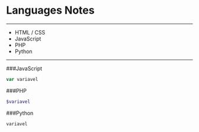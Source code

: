# Languages Notes
---
- HTML / CSS
- JavaScript
- PHP
- Python

---

###JavaScript
```javascript
var variavel
```

###PHP
```php
$variavel
```

###Python
```python
variavel
```


